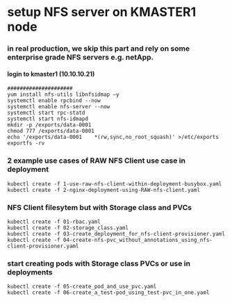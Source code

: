 # setup NFS server on KMASTER1 node 
### in real production, we skip this part and rely on some enterprise grade NFS servers e.g. netApp. 

#### login to kmaster1 (10.10.10.21)
```
#####################
yum install nfs-utils libnfsidmap –y
systemctl enable rpcbind --now
systemctl enable nfs-server --now
systemctl start rpc-statd
systemctl start nfs-idmapd
mkdir -p /exports/data-0001
chmod 777 /exports/data-0001
echo '/exports/data-0001	*(rw,sync,no_root_squash)' >/etc/exports
exportfs -rv
```
### 2 example use cases of RAW NFS Client use case in deployment ###
```
kubectl create -f 1-use-raw-nfs-client-within-deployment-busybox.yaml
kubectl create -f 2-nginx-deployment-using-RAW-nfs-client.yaml
```
### NFS Client filesytem but with Storage class and PVCs ###
```
kubectl create -f 01-rbac.yaml
kubectl create -f 02-storage_class.yaml
kubectl create -f 03-create_deployment_for_nfs-client-provisioner.yaml
kubectl create -f 04-create-nfs-pvc_without_annotations_using_nfs-client-provisioner.yaml
```
### start creating pods with Storage class PVCs or use in deployments ####
```
kubectl create -f 05-create_pod_and_use_pvc.yaml
kubectl create -f 06-create_a_test-pod_using_test-pvc_in_one.yaml
```
